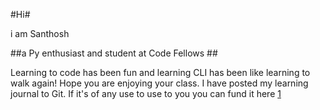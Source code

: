 #Hi#
 
i am Santhosh
 
##a Py enthusiast and student at Code Fellows ##
 
Learning to code has been fun and learning CLI has been like learning to walk again! Hope you are enjoying your class. I have posted my learning journal to Git. If it's of any use to use to you you can fund it here [1]
 
 
[1]: https://github.com/Santhu13/Learn2Py


